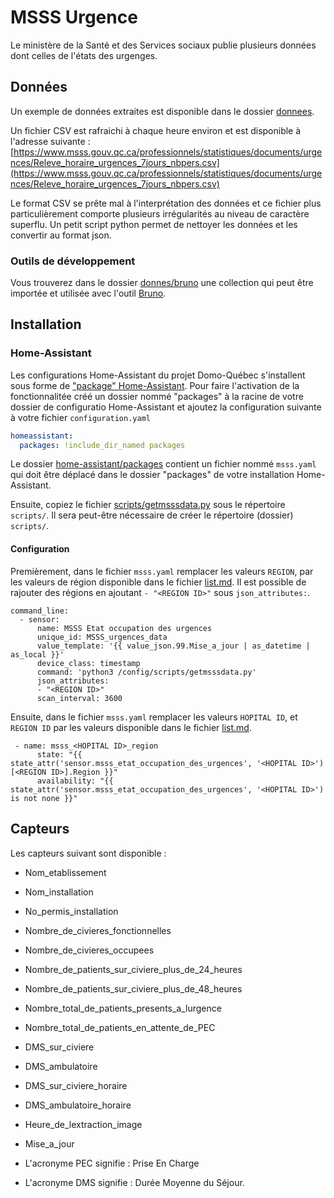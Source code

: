 # MSSS Urgence

Le ministère de la Santé et des Services sociaux publie plusieurs données dont celles de l'états des urgenges.

## Données

Un exemple de données extraites est disponible dans le dossier [donnees](donnees).

Un fichier CSV est rafraichi à chaque heure environ et est disponible à l'adresse suivante :
[https://www.msss.gouv.qc.ca/professionnels/statistiques/documents/urgences/Releve_horaire_urgences_7jours_nbpers.csv](https://www.msss.gouv.qc.ca/professionnels/statistiques/documents/urgences/Releve_horaire_urgences_7jours_nbpers.csv)

Le format CSV se prête mal à l'interprétation des données et ce fichier plus particulièrement comporte plusieurs irrégularités au niveau de caractère superflu. Un petit script python permet de nettoyer les données et les convertir au format json.


### Outils de développement

Vous trouverez dans le dossier [donnes/bruno](donnes/bruno) une collection qui peut être importée et utilisée avec l'outil [Bruno](https://www.usebruno.com/).



## Installation

### Home-Assistant

Les configurations Home-Assistant du projet Domo-Québec s'installent sous forme de ["package" Home-Assistant](https://www.home-assistant.io/docs/configuration/packages/). Pour faire l'activation de la fonctionnalitée créé un dossier nommé "packages" à la racine de votre dossier de configuratio Home-Assistant et ajoutez la configuration suivante à votre fichier `configuration.yaml`

```yaml
homeassistant:
  packages: !include_dir_named packages
```

Le dossier [home-assistant/packages](home-assistant/packages) contient un fichier nommé `msss.yaml` qui doit être déplacé dans le dossier "packages" de votre installation Home-Assistant.

Ensuite, copiez le fichier [scripts/getmsssdata.py](donnees/scripts/getmsssdata.py) sous le répertoire `scripts/`. Il sera peut-être nécessaire de créer le répertoire (dossier) `scripts/`.

#### Configuration
Premièrement, dans le fichier `msss.yaml` remplacer les valeurs `REGION`, par les valeurs de région disponible dans le fichier [list.md](list.md). Il est possible de rajouter des régions en ajoutant `- "<REGION ID>"` sous `json_attributes:`.

```
command_line:
  - sensor:
      name: MSSS Etat occupation des urgences
      unique_id: MSSS_urgences_data
      value_template: '{{ value_json.99.Mise_a_jour | as_datetime | as_local }}'
      device_class: timestamp
      command: 'python3 /config/scripts/getmsssdata.py'
      json_attributes:
      - "<REGION ID>"
      scan_interval: 3600
```

Ensuite, dans le fichier `msss.yaml` remplacer les valeurs `HOPITAL ID`, et `REGION ID` par les valeurs disponible dans le fichier [list.md](list.md).
```
 - name: msss_<HOPITAL ID>_region
      state: "{{ state_attr('sensor.msss_etat_occupation_des_urgences', '<HOPITAL ID>') [<REGION ID>].Region }}"
      availability: "{{ state_attr('sensor.msss_etat_occupation_des_urgences', '<HOPITAL ID>') is not none }}"
```

## Capteurs

Les capteurs suivant sont disponible :

  * Nom_etablissement
  * Nom_installation
  * No_permis_installation
  * Nombre_de_civieres_fonctionnelles
  * Nombre_de_civieres_occupees
  * Nombre_de_patients_sur_civiere_plus_de_24_heures
  * Nombre_de_patients_sur_civiere_plus_de_48_heures
  * Nombre_total_de_patients_presents_a_lurgence
  * Nombre_total_de_patients_en_attente_de_PEC
  * DMS_sur_civiere
  * DMS_ambulatoire
  * DMS_sur_civiere_horaire
  * DMS_ambulatoire_horaire
  * Heure_de_lextraction_image
  * Mise_a_jour

* L'acronyme PEC signifie : Prise En Charge
* L'acronyme DMS signifie : Durée Moyenne du Séjour.